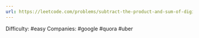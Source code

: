 ```yaml
---
url: https://leetcode.com/problems/subtract-the-product-and-sum-of-digits-of-an-integer
---
```


Difficulty: #easy
Companies: #google #quora #uber
